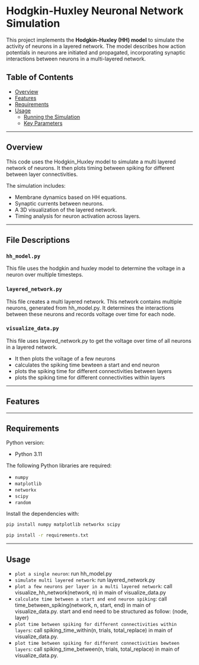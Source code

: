 # Hodgkin-Huxley Neuronal Network Simulation

This project implements the **Hodgkin-Huxley (HH) model** to simulate the activity of neurons in a layered network. The model describes how action potentials in neurons are initiated and propagated, incorporating synaptic interactions between neurons in a multi-layered network.

## Table of Contents

- [Overview](#overview)
- [Features](#features)
- [Requirements](#requirements)
- [Usage](#usage)
  - [Running the Simulation](#running-the-simulation)
  - [Key Parameters](#key-parameters)

---

## Overview

This code uses the Hodgkin_Huxley model to simulate a multi layered network of neurons. It then plots timing between spiking for different between layer connectivities.

The simulation includes:
- Membrane dynamics based on HH equations.
- Synaptic currents between neurons.
- A 3D visualization of the layered network.
- Timing analysis for neuron activation across layers.

---

## File Descriptions

### `hh_model.py`
This file uses the hodgkin and huxley model to determine the voltage in a neuron over multiple timesteps.

### `layered_network.py`
This file creates a multi layered network. This network contains multiple neurons, generated from hh_model.py. It determines the interactions between these neurons and records voltage over time for each node.

### `visualize_data.py`
This file uses layered_network.py to get the voltage over time of all neurons in a layered network. 
- It then plots the voltage of a few neurons
- calculates the spiking time bewteen a start and end neuron
- plots the spiking time for different connectivities between layers
- plots the spiking time for different connectivities within layers

---

## Features


---

## Requirements
Python version:
* Python 3.11

The following Python libraries are required:
- `numpy`
- `matplotlib`
- `networkx`
- `scipy`
- `random`

Install the dependencies with:

```bash
pip install numpy matplotlib networkx scipy
```

```bash
pip install -r requirements.txt
```

---

## Usage
- `plot a single neuron`: run hh_model.py
- `simulate multi layered network`: run layered_network.py
- `plot a few neurons per layer in a multi layered network`: call visualize_hh_network(network, n) in main of visualize_data.py
- `calculate time between a start and end neuron spiking`: call time_between_spiking(network, n, start, end) in main of visualize_data.py. start and end need to be structured as follow: (node, layer)
- `plot time between spiking for different connectivities within layers`: call spiking_time_within(n, trials, total_replace) in main of visualize_data.py.
- `plot time between spiking for different connectivities bewteen layers`: call spiking_time_between(n, trials, total_replace) in main of visualize_data.py.



